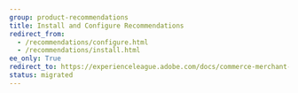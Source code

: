 ```yaml
---
group: product-recommendations
title: Install and Configure Recommendations
redirect_from:
  - /recommendations/configure.html
  - /recommendations/install.html
ee_only: True
redirect_to: https://experienceleague.adobe.com/docs/commerce-merchant-services/product-recommendations/getting-started/install-configure.html
status: migrated
---
```

